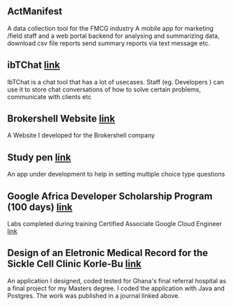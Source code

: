 

## ActManifest 
A data collection tool for the FMCG industry A mobile app for marketing /field staff and a web portal backend for analysing and
summarizing data, download csv file reports send summary reports via text message etc.



<!--
## HSSignPost [link](https://www.hssignpost.com/)
An app focused on tying gps data to locations to help highlight hazards or report issues of interest to the appropriate authorities for action (eg say a burst pipe location can be reported to the Ghana Water Company).

-->
## ibTChat [link](https://www.brokershell.com/Login)
IbTChat is a chat tool that has a lot of usecases. Staff (eg. Developers ) can use it to store chat conversations of how to solve certain problems, communicate with clients etc 
## Brokershell Website  [link](https://www.brokershell.com/)
A Website I developed for the Brokershell company

## Study pen  [link](https://brokershell.org/)
An app under development to help in setting multiple choice type questions

## Google Africa Developer Scholarship Program (100 days) [link](https://github.com/EvansAF/GADSPracticeProjectSubmission)
Labs completed during training
Certified Associate Google Cloud Engineer
  [link](https://api.accredible.com/v1/frontend/credential_website_embed_image/certificate/27938439)


## Design of an Eletronic Medical Record for the Sickle Cell Clinic Korle-Bu [link](http://innovativejournal.in/index.php/ajcem/article/view/571)

An application I designed, coded tested for Ghana's final referral hospital as a final project for my Masters degree.
I coded the application with Java and Postgres.
The work was published in a journal linked above.


<!--






## Welcome to GitHub Pages

You can use the [editor on GitHub](https://github.com/EvansAF/evansaf.github.io/edit/main/index.md) to maintain and preview the content for your website in Markdown files.

Whenever you commit to this repository, GitHub Pages will run [Jekyll](https://jekyllrb.com/) to rebuild the pages in your site, from the content in your Markdown files.

### Markdown

Markdown is a lightweight and easy-to-use syntax for styling your writing. It includes conventions for

```markdown
Syntax highlighted code block

# Header 1
## Header 2
### Header 3

- Bulleted
- List

1. Numbered
2. List

**Bold** and _Italic_ and `Code` text

[Link](url) and ![Image](src)
```

For more details see [Basic writing and formatting syntax](https://docs.github.com/en/github/writing-on-github/getting-started-with-writing-and-formatting-on-github/basic-writing-and-formatting-syntax).

### Jekyll Themes

Your Pages site will use the layout and styles from the Jekyll theme you have selected in your [repository settings](https://github.com/EvansAF/evansaf.github.io/settings/pages). The name of this theme is saved in the Jekyll `_config.yml` configuration file.

### Support or Contact

Having trouble with Pages? Check out our [documentation](https://docs.github.com/categories/github-pages-basics/) or [contact support](https://support.github.com/contact) and we’ll help you sort it out.
-->
